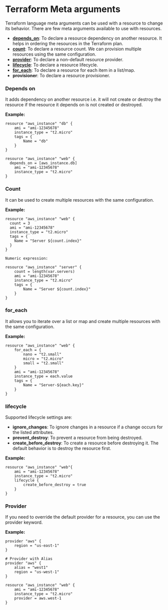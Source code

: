 # Terraform Meta arguments

Terraform language meta arguments can be used with a resource to change its behavior. There are few meta arguments available to use with resources.

- [**depends_on**](#depends-on): To declare a resource dependency on another resource. It helps in ordering the resources in the Terraform plan.
- [**count**](#count): To declare a resource count. We can provision multiple resources using the same configuration.
- [**provider**](#provider): To declare a non-default resource provider.
- [**lifecycle**](#lifecycle): To declare a resource lifecycle.
- [**for_each**](#for_each): To declare a resource for each item in a list/map.
- **provisioner**: To declare a resource provisioner.

### Depends on

It adds dependency on another resource i.e. it will not create or destroy the resource if the resource it depends on is not created or destroyed.

**Example:**

```
resource "aws_instance" "db" {
    ami = "ami-12345678"
    instance_type = "t2.micro"
    tags = {
        Name = "db"
    }
}

resource "aws_instance" "web" {
  depends_on = [aws_instance.db]
    ami = "ami-12345678"
    instance_type = "t2.micro"
}
```

### Count

It can be used to create multiple resources with the same configuration.

**Example:**

```
resource "aws_instance" "web" {
  count = 3
  ami = "ami-12345678"
  instance_type = "t2.micro"
  tags = {
    Name = "Server ${count.index}"
  }
}

Numeric expression:

resource "aws_instance" "server" {
    count = length(var.servers)
    ami = "ami-12345678"
    instance_type = "t2.micro"
    tags = {
        Name = "Server ${count.index}"
    }
}
```

### for_each

It allows you to iterate over a list or map and create multiple resources with the same configuration.

**Example:**

```
resource "aws_instance" "web" {
    for_each = {
        nano = "t2.small"
        micro = "t2.micro"
        small = "t2.small"
    }
    ami = "ami-12345678"
    instance_type = each.value
    tags = {
        Name = "Server-${each.key}"
    }
}
```

### lifecycle

Supported lifecycle settings are:

- **ignore_changes**: To ignore changes in a resource if a change occurs for the listed attributes.
- **prevent_destroy**: To prevent a resource from being destroyed.
- **create_before_destroy**: To create a resource before destroying it. The default behavior is to destroy the resource first.

**Example:**

```
resource "aws_instance" "web"{
    ami = "ami-12345678"
    instance_type = "t2.micro"
    lifecycle {
        create_before_destroy = true
    }
}
```

### Provider

If you need to override the default provider for a resource, you can use the provider keyword.

**Example:**

```
provider "aws" {
    region = "us-east-1"
}

# Provider with Alias
provider "aws" {
    alias = "west1"
    region = "us-west-1"
}

resource "aws_instance" "web" {
    ami = "ami-12345678"
    instance_type = "t2.micro"
    provider = aws.west-1
}
```
